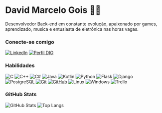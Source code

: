 # David Marcelo Gois 👋🏻 

Desenvolvedor Back-end em constante evolução, apaixonado por games, aprendizado, musica e entusiasta de eletrônica nas horas vagas.

### Conecte-se comigo
[![LinkedIn](https://img.shields.io/badge/-LinkedIn-000?style=for-the-badge&logo=linkedin&logoColor=30A3DC)](https://www.linkedin.com/in/david-marcelo-gois-351489205/)
[![Perfil DIO](https://img.shields.io/badge/-Meu%20Perfil%20na%20DIO-000?style=for-the-badge)](https://www.dio.me/users/davidmarcelo2015)

### Habilidades
![C](https://img.shields.io/badge/C-00000C?style=for-the-badge&logo=c&logoColor=white) 
![C++](https://img.shields.io/badge/C%2B%2B-000000?style=for-the-badge&logo=c%2B%2B&logoColor=white) 
![C#](https://img.shields.io/badge/C%23-000000?style=for-the-badge&logo=c-sharp&logoColor=white) 
![Java](https://img.shields.io/badge/java-000000?style=for-the-badge&logo=openjdk&logoColor=white)
![Kotlin](https://img.shields.io/badge/Kotlin-000?&style=for-the-badge&logo=kotlin&logoColor=white) 
![Python](https://img.shields.io/badge/python-000?style=for-the-badge&logo=python&logoColor=ffdd54)
![Flask](https://img.shields.io/badge/Flask-000000?style=for-the-badge&logo=flask&logoColor=white)
![Django](https://img.shields.io/badge/Django-000?style=for-the-badge&logo=django&logoColor=white)
![PostgreSQL](https://img.shields.io/badge/PostgreSQL-000?style=for-the-badge&logo=postgresql) 
[![Git](https://img.shields.io/badge/Git-000?style=for-the-badge&logo=git&logoColor=E94D5F)](https://git-scm.com/doc)
[![GitHub](https://img.shields.io/badge/GitHub-000?style=for-the-badge&logo=github&logoColor=30A3DC)](https://docs.github.com/)
![Linux](https://img.shields.io/badge/Arch_Linux-000?style=for-the-badge&logo=arch-linux&logoColor=white) 
![Windows](https://img.shields.io/badge/Windows-000?style=for-the-badge&logo=windows&logoColor=2CA5E0) 
![Trello](https://img.shields.io/badge/Trello-000?style=for-the-badge&logo=trello&logoColor=white)

### GitHub Stats

![GitHub Stats](https://github-readme-stats.vercel.app/api?username=Severas&theme=blue-green)
![Top Langs](https://github-readme-stats.vercel.app/api/top-langs/?username=Severas&theme=blue-green)

